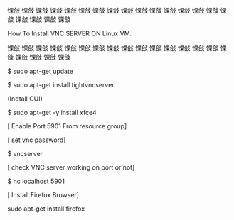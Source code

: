  



馃敆 馃敆 馃敆 馃敆 馃敆 馃敆 馃敆 馃敆 馃敆 馃敆 馃敆 馃敆 馃敆 馃敆 馃敆 馃敆 馃敆 馃敆 馃敆 馃敆 


How To Install VNC SERVER ON Linux VM. 



馃敆 馃敆 馃敆 馃敆 馃敆 馃敆 馃敆 馃敆 馃敆 馃敆 馃敆 馃敆 馃敆 馃敆 馃敆 馃敆 馃敆 馃敆 馃敆 馃敆 




$ sudo apt-get update


$ sudo apt-get install tightvncserver


(Indtall GUI)


$ sudo apt-get -y install xfce4




[ Enable Port 5901 From resource group] 


[ set vnc password] 

$ vncserver


[ check VNC server working on port or not] 


$ nc localhost 5901


[ Install Firefox Browser] 


sudo apt-get install firefox



